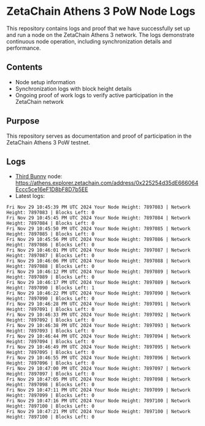 # ZetaChain Athens 3 PoW Node Logs
This repository contains logs and proof that we have successfully set up and run a node on the ZetaChain Athens 3 network. The logs demonstrate continuous node operation, including synchronization details and performance.

## Contents
- Node setup information
- Synchronization logs with block height details
- Ongoing proof of work logs to verify active participation in the ZetaChain network

## Purpose
This repository serves as documentation and proof of participation in the ZetaChain Athens 3 PoW testnet.

## Logs

- [Third Bunny](https://thirdbunny.xyz/) node: https://athens.explorer.zetachain.com/address/0x225254d35dE666064Eccc5ce16eF1D8bF8D7b5EE
- Latest logs:
```
Fri Nov 29 10:45:39 PM UTC 2024 Your Node Height: 7897083 | Network Height: 7897083 | Blocks Left: 0
Fri Nov 29 10:45:45 PM UTC 2024 Your Node Height: 7897084 | Network Height: 7897084 | Blocks Left: 0
Fri Nov 29 10:45:50 PM UTC 2024 Your Node Height: 7897085 | Network Height: 7897085 | Blocks Left: 0
Fri Nov 29 10:45:56 PM UTC 2024 Your Node Height: 7897086 | Network Height: 7897086 | Blocks Left: 0
Fri Nov 29 10:46:01 PM UTC 2024 Your Node Height: 7897087 | Network Height: 7897087 | Blocks Left: 0
Fri Nov 29 10:46:06 PM UTC 2024 Your Node Height: 7897088 | Network Height: 7897088 | Blocks Left: 0
Fri Nov 29 10:46:12 PM UTC 2024 Your Node Height: 7897089 | Network Height: 7897089 | Blocks Left: 0
Fri Nov 29 10:46:17 PM UTC 2024 Your Node Height: 7897089 | Network Height: 7897090 | Blocks Left: 1
Fri Nov 29 10:46:22 PM UTC 2024 Your Node Height: 7897090 | Network Height: 7897090 | Blocks Left: 0
Fri Nov 29 10:46:28 PM UTC 2024 Your Node Height: 7897091 | Network Height: 7897091 | Blocks Left: 0
Fri Nov 29 10:46:33 PM UTC 2024 Your Node Height: 7897092 | Network Height: 7897092 | Blocks Left: 0
Fri Nov 29 10:46:38 PM UTC 2024 Your Node Height: 7897093 | Network Height: 7897093 | Blocks Left: 0
Fri Nov 29 10:46:44 PM UTC 2024 Your Node Height: 7897094 | Network Height: 7897094 | Blocks Left: 0
Fri Nov 29 10:46:49 PM UTC 2024 Your Node Height: 7897095 | Network Height: 7897095 | Blocks Left: 0
Fri Nov 29 10:46:55 PM UTC 2024 Your Node Height: 7897096 | Network Height: 7897096 | Blocks Left: 0
Fri Nov 29 10:47:00 PM UTC 2024 Your Node Height: 7897097 | Network Height: 7897097 | Blocks Left: 0
Fri Nov 29 10:47:05 PM UTC 2024 Your Node Height: 7897098 | Network Height: 7897098 | Blocks Left: 0
Fri Nov 29 10:47:11 PM UTC 2024 Your Node Height: 7897099 | Network Height: 7897099 | Blocks Left: 0
Fri Nov 29 10:47:16 PM UTC 2024 Your Node Height: 7897100 | Network Height: 7897100 | Blocks Left: 0
Fri Nov 29 10:47:21 PM UTC 2024 Your Node Height: 7897100 | Network Height: 7897100 | Blocks Left: 0
```
